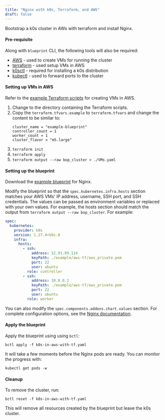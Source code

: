 ```yaml
---
title: "Nginx with k0s, Terraform, and AWS"
draft: false
---
```


Bootstrap a k0s cluster in AWs with terraform and install Nginx.

#### Pre-requisite

Along with `blueprint` CLI, the following tools will also be required:

- [AWS](https://aws.amazon.com/cli/) - used to create VMs for running the cluster
- [terraform](https://www.terraform.io/) - used setup VMs in AWS
- [k0sctl](https://github.com/k0sproject/k0sctl#installation) - required for installing a k0s distribution
- [kubectl](https://kubernetes.io/docs/tasks/tools/install-kubectl/) - used to forward ports to the cluster

#### Setting up VMs in AWS

Refer to the [example Terraform scripts](https://github.com/mirantiscontainers/blueprint/tree/main/terraform/k0s-in-aws) for creating VMs in AWS.

1. Change to the directory containing the Terraform scripts.
2. Copy the `terraform.tfvars.example` to `terraform.tfvars` and change the content to be similar to:
   ```
   cluster_name = "example-blueprint"
   controller_count = 1
   worker_count = 1
   cluster_flavor = "m5.large"
   ```
3. `terraform init`
4. `terraform apply`
5. `terraform output --raw bop_cluster > ./VMs.yaml`

#### Setting up the blueprint

Download the [example blueprint](https://raw.githubusercontent.com/mirantiscontainers/blueprint/main/blueprints/k0s-in-aws-with-tf/k0s-in-aws-with-tf.yaml) for Nginx.

Modify the blueprint so that the `spec.kubernetes.infra.hosts` section matches your AWS VMs' IP address, username, SSH port, and SSH credentials. The values can be passed as environment variables or replaced with your own values. For example, the hosts section should match the output from `terraform output --raw bop_cluster`. For example:

```yaml
spec:
  kubernetes:
    provider: k0s
    version: 1.27.4+k0s.0
    infra:
      hosts:
        - ssh:
            address: 52.91.89.114
            keyPath: ./example/aws-tf/aws_private.pem
            port: 22
            user: ubuntu
          role: controller
        - ssh:
            address: 10.0.0.2
            keyPath: ./example/aws-tf/aws_private.pem
            port: 22
            user: ubuntu
          role: worker
```

You can also modify the `spec.components.addons.chart.values` section. For complete configuration options, see the [Nginx documentation](https://artifacthub.io/packages/helm/bitnami/nginx).

#### Apply the blueprint

Apply the blueprint using using `bctl`:

```shell
bctl apply -f k0s-in-aws-with-tf.yaml
```

It will take a few moments before the Nginx pods are ready. You can monitor the progress with:

```shell
kubectl get pods -w
```

#### Cleanup

To remove the cluster, run:

```shell
bctl reset -f k0s-in-aws-with-tf.yaml
```

This will remove all resources created by the blueprint but leave the k0s cluster.